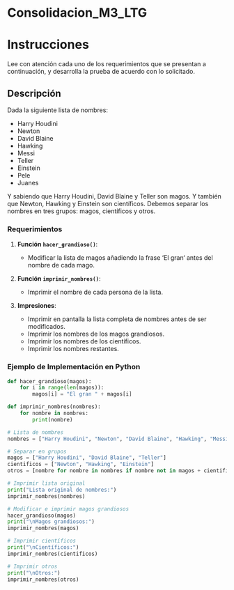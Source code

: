 # Consolidacion_M3_LTG

# Instrucciones

Lee con atención cada uno de los requerimientos que se presentan a continuación, y desarrolla la prueba de acuerdo con lo solicitado.

## Descripción

Dada la siguiente lista de nombres:

- Harry Houdini
- Newton
- David Blaine
- Hawking
- Messi
- Teller
- Einstein
- Pele
- Juanes

Y sabiendo que Harry Houdini, David Blaine y Teller son magos. Y también que Newton, Hawking y Einstein son científicos. Debemos separar los nombres en tres grupos: magos, científicos y otros.

### Requerimientos

1. **Función `hacer_grandioso()`**: 
   - Modificar la lista de magos añadiendo la frase ‘El gran‘ antes del nombre de cada mago.

2. **Función `imprimir_nombres()`**: 
   - Imprimir el nombre de cada persona de la lista.

3. **Impresiones**:
   - Imprimir en pantalla la lista completa de nombres antes de ser modificados.
   - Imprimir los nombres de los magos grandiosos.
   - Imprimir los nombres de los científicos.
   - Imprimir los nombres restantes.

### Ejemplo de Implementación en Python

```python
def hacer_grandioso(magos):
    for i in range(len(magos)):
        magos[i] = "El gran " + magos[i]

def imprimir_nombres(nombres):
    for nombre in nombres:
        print(nombre)

# Lista de nombres
nombres = ["Harry Houdini", "Newton", "David Blaine", "Hawking", "Messi", "Teller", "Einstein", "Pele", "Juanes"]

# Separar en grupos
magos = ["Harry Houdini", "David Blaine", "Teller"]
cientificos = ["Newton", "Hawking", "Einstein"]
otros = [nombre for nombre in nombres if nombre not in magos + cientificos]

# Imprimir lista original
print("Lista original de nombres:")
imprimir_nombres(nombres)

# Modificar e imprimir magos grandiosos
hacer_grandioso(magos)
print("\nMagos grandiosos:")
imprimir_nombres(magos)

# Imprimir científicos
print("\nCientíficos:")
imprimir_nombres(cientificos)

# Imprimir otros
print("\nOtros:")
imprimir_nombres(otros)